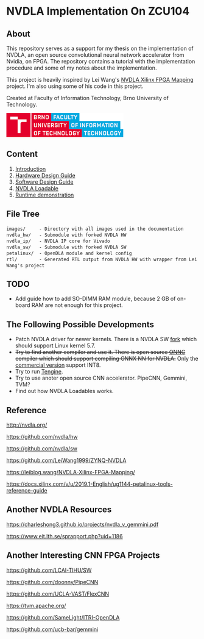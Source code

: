 # NVDLA Implementation On ZCU104

## About
This repository serves as a support for my thesis on the implementation of NVDLA, an open source convolutional neural network accelerator from Nvidia, on FPGA. The repository contains a tutorial with the implementation procedure and some of my notes about the implementation.

This project is heavily inspired by Lei Wang's [NVDLA Xilinx FPGA Mapping](https://leiblog.wang/NVDLA-Xilinx-FPGA-Mapping/) project. I'm also using some of his code in this project.

Created at Faculty of Information Technology, Brno University of Technology.

![Faculty of Information Technology, Brno University of Technology logo](images/fit_color.png)

## Content

1. [Introduction](introduction.md)
2. [Hardware Design Guide](hardware.md)
3. [Software Design Guide](software.md)
4. [NVDLA Loadable](loadable.md)
5. [Runtime demonstration](runtime.md)

## File Tree

```
images/     - Directory with all images used in the documentation
nvdla_hw/   - Submodule with forked NVDLA HW
nvdla_ip/   - NVDLA IP core for Vivado
nvdla_sw/   - Submodule with forked NVDLA SW
petalinux/  - OpenDLA module and kernel config
rtl/        - Generated RTL output from NVDLA HW with wrapper from Lei Wang's project
```

## TODO

- Add guide how to add SO-DIMM RAM module, because 2 GB of on-board RAM are not enough for this project.

## The Following Possible Developments
- Patch NVDLA driver for newer kernels. There is a NVDLA SW [fork](https://github.com/ucb-bar/nvdla-sw) which should support Linux kernel 5.7.
- ~~Try to find another compiler and use it. There is open source [ONNC](https://github.com/ONNC/onnc) compiler which should support compiling ONNX NN for NVDLA.~~ Only the [commercial version](https://github.com/nvdla/sw/issues/217#issuecomment-863889867) support INT8.
- Try to run [Tengine](https://github.com/OAID/Tengine).
- Try to use anoter open source CNN accelerator. PipeCNN, Gemmini, TVM?
- Find out how NVDLA Loadables works.

## Reference

<http://nvdla.org/>

<https://github.com/nvdla/hw>

<https://github.com/nvdla/sw>

<https://github.com/LeiWang1999/ZYNQ-NVDLA>

<https://leiblog.wang/NVDLA-Xilinx-FPGA-Mapping/>

<https://docs.xilinx.com/v/u/2019.1-English/ug1144-petalinux-tools-reference-guide>


## Another NVDLA Resources

<https://charleshong3.github.io/projects/nvdla_v_gemmini.pdf>

<https://www.eit.lth.se/sprapport.php?uid=1186>

## Another Interesting CNN FPGA Projects
<https://github.com/LCAI-TIHU/SW>

<https://github.com/doonny/PipeCNN>

<https://github.com/UCLA-VAST/FlexCNN>

<https://tvm.apache.org/>

<https://github.com/SameLight/ITRI-OpenDLA>

<https://github.com/ucb-bar/gemmini>
